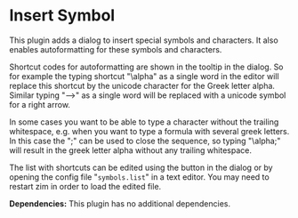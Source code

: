 # Insert Symbol
This plugin adds a dialog to insert special symbols and characters. It also enables autoformatting for these symbols and characters.

Shortcut codes for autoformatting are shown in the tooltip in the dialog. So for example the typing shortcut "\alpha" as a single word in the editor will replace this shortcut by the unicode character for the Greek letter alpha. Similar typing "-->" as a single word will be replaced with a unicode symbol for a right arrow.

In some cases you want to be able to type a character without the trailing whitespace, e.g. when you want to type a formula with several greek letters. In this case the ";" can be used to close the sequence, so typing "\alpha;" will result in the greek letter alpha without any trailing whitespace.

The list with shortcuts can be edited using the button in the dialog or by opening the config file "``symbols.list``" in a text editor. You may need to restart zim in order to load the edited file.

**Dependencies:** This plugin has no additional dependencies.

